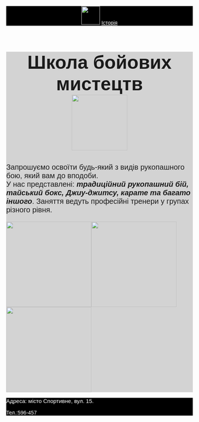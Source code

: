 <html>
    
<title> Школа бойових мистецтв </title>

<body style="font-family: sans-serif">

<header style="background-color: black">
    <img src="https://lms.logikaschool.com/uploads/2020/10/boxing-1293088_640_0_1602494675.png" height="50px"/>
    <a href="https://uk.wikipedia.org/wiki/Бойові_мистецтва" style="color: white">Історія</a>
</header>

<main style="background-color: lightgray">
    <h1 style="font-size:50px;background-color: lightgray; text-align:center">Школа бойових мистецтв<br/>
    <img src="https://lms.logikaschool.com/uploads/2020/10/thai-boxing-297023_1280_0_1602496230.png" height="150"/></h1>
    <p style="font-size:20px">Запрошуємо освоїти будь-який з видів рукопашного бою, який вам до вподоби. <br/>У нас представлені: <b><i>традиційний рукопашний бій, тайський бокс, Джиу-джитсу, карате та багато іншого</i></b>. Заняття ведуть професійні тренери у групах різного рівня.</p>
    <img src="https://lms.logikaschool.com/uploads/2020/10/karate-4575114_640_0_1602523338.png" height="230px"/><img src="https://lms.logikaschool.com/uploads/2020/10/punching-bag_0_1602525500.png" height="230px"/><img src="https://lms.logikaschool.com/uploads/2020/10/boxing-ring_0_1602525156.png" height="230px"/>
</main>

<footer style="background-color:black;color:white;">
    <p style="font-size:15px"> Адреса: місто Спортивне, вул. 15.</p>
    <p>Тел.:596-457</p>
</footer>

</body>
</html>

